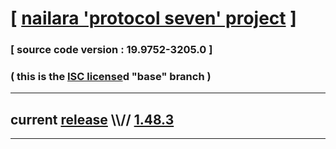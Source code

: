 
# [ [nailara 'protocol seven' project](http://src.nailara.net/) ]

### [ source code version : 19.9752-3205.0 ]

### ( this is the [ISC license](license)d "base" branch )
---
## current [release](https://github.com/anotherlink/nailara/releases) \\\\// [1.48.3](https://github.com/anotherlink/nailara/releases/tag/1.48.3)
---
